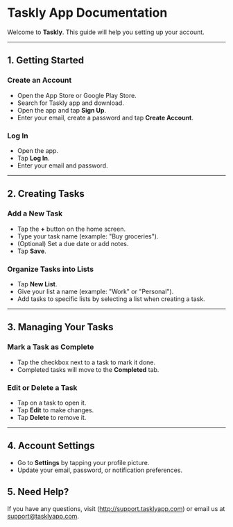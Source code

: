 # Taskly App Documentation

Welcome to **Taskly**. This guide will help you setting up your account.

---

## 1. Getting Started

### Create an Account
- Open the App Store or Google Play Store.
- Search for Taskly app and download.
- Open the app and tap **Sign Up**.
- Enter your email, create a password and tap **Create Account**.

### Log In
- Open the app.
- Tap **Log In**.
- Enter your email and password.


---

## 2. Creating Tasks

### Add a New Task
- Tap the **+** button on the home screen.
- Type your task name (example: "Buy groceries").
- (Optional) Set a due date or add notes.
- Tap **Save**.

### Organize Tasks into Lists
- Tap **New List**.
- Give your list a name (example: "Work" or "Personal").
- Add tasks to specific lists by selecting a list when creating a task.

---

## 3. Managing Your Tasks

### Mark a Task as Complete
- Tap the checkbox next to a task to mark it done.
- Completed tasks will move to the **Completed** tab.

### Edit or Delete a Task
- Tap on a task to open it.
- Tap **Edit** to make changes.
- Tap **Delete** to remove it.

---

## 4. Account Settings

- Go to **Settings** by tapping your profile picture.
- Update your email, password, or notification preferences.

## 5. Need Help?

If you have any questions, visit (http://support.tasklyapp.com) or email us at support@tasklyapp.com.
